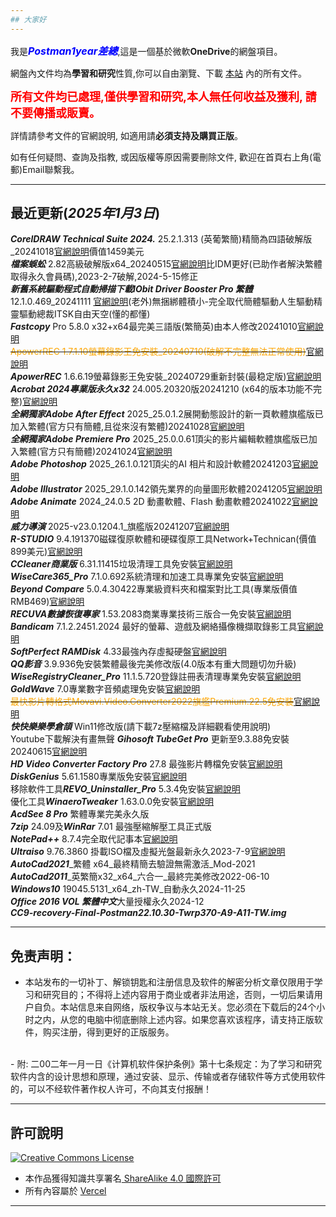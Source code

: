 ```yaml
---
## 大家好
---
```

我是<font color=blue size=3><b><i>Postman1year差總</b></i></font>,這是一個基於微軟<b>OneDrive</b>的網盤項目。

網盤內文件均為<b>學習和研究</b>性質,你可以自由瀏覽、下載 [本站](https://postman1year.vercel.app/) 內的所有文件。

<font color=red size=4><b>所有文件均已處理,僅供學習和研究,本人無任何收益及獲利, 請不要傳播或販賣。</b></font>

詳情請參考文件的官網說明, 如適用請<b>必須支持及購買正版</b>。

如有任何疑問、查詢及指教, 或因版權等原因需要刪除文件, 歡迎在首頁右上角(電郵)Email聯繫我。

---
## 最近更新(<i>2025年1月3日</i>)
<b><i>CorelDRAW Technical Suite 2024.</b></i> 25.2.1.313 (英葡繁簡)精簡為四語破解版_20241018<a href="https://www.coreldraw.com/en/product/technical-suite/" target="_blank" rel="noopener noreferrer">官網說明</a>價值1459美元
<br>
<b><i>檔案蜈蚣</b></i> 2.82高級破解版x64_20240515<a href="https://www.filecxx.com/zh_TW/index.html" target="_blank" rel="noopener noreferrer">官網說明</a>比IDM更好(已助作者解決繁體取得永久會員碼),2023-2-7破解,2024-5-15修正
<br>
<b><i>新舊系統驅動程式自動掃描下載IObit Driver Booster Pro 繁體</b></i> 12.1.0.469_20241111 <a href="https://www.iobit.com/en/driver-booster-pro.php" target="_blank" rel="noopener noreferrer">官網說明</a>(老外)無捆綁體積小-完全取代簡體驅動人生驅動精靈驅動總裁ITSK自由天空(懂的都懂)
<br>
<b><i>Fastcopy</b></i> Pro 5.8.0 x32+x64最完美三語版(繁簡英)由本人修改20241010<a href="https://fastcopy.jp/" target="_blank" rel="noopener noreferrer">官網說明</a>
<br>
~~<font color=orange>ApowerREC</b></i> 1.7.1.10螢幕錄影王免安裝_20240710(破解不完整無法正常使用)</font>~~<a href="https://www.apowersoft.tw/record-all-screen" target="_blank" rel="noopener noreferrer">官網說明</a>
<br>
<b><i>ApowerREC</b></i> 1.6.6.19螢幕錄影王免安裝_20240729重新封裝(最稳定版)<a href="https://www.apowersoft.tw/record-all-screen" target="_blank" rel="noopener noreferrer">官網說明</a>
<br>
<b><i>Acrobat 2024專業版永久x32</b></i> 24.005.20320版20241210 (x64的版本功能不完整)<a href="https://helpx.adobe.com/tw/acrobat/kb/acrobat-dc-downloads.html" target="_blank" rel="noopener noreferrer">官網說明</a>
<br>
<b><i>全網獨家Adobe After Effect</b></i> 2025_25.0.1.2展開動態設計的新一頁軟體旗艦版已加入繁體(官方只有簡體,且從來沒有繁體)20241028<a href="https://www.adobe.com/hk_zh/products/aftereffects.html" target="_blank" rel="noopener noreferrer">官網說明</a>
<br>
<b><i>全網獨家Adobe Premiere Pro</b></i> 2025_25.0.0.61頂尖的影片編輯軟體旗艦版已加入繁體(官方只有簡體)20241024<a href="https://www.adobe.com/tw/products/premiere.html" target="_blank" rel="noopener noreferrer">官網說明</a>
<br>
<b><i>Adobe Photoshop</b></i> 2025_26.1.0.121頂尖的AI 相片和設計軟體20241203<a href="https://www.adobe.com/tw/products/photoshop.html" target="_blank" rel="noopener noreferrer">官網說明</a>
<br>
<b><i>Adobe Illustrator</b></i> 2025_29.1.0.142領先業界的向量圖形軟體20241205<a href="https://www.adobe.com/tw/products/illustrator.html" target="_blank" rel="noopener noreferrer">官網說明</a>
<br>
<b><i>Adobe Animate</b></i> 2024_24.0.5 2D 動畫軟體、Flash 動畫軟體20241022<a href="https://www.adobe.com/tw/products/animate.html" target="_blank" rel="noopener noreferrer">官網說明</a>
<br>
<b><i>威力導演</b></i> 2025-v23.0.1204.1_旗艦版20241207<a href="https://tw.cyberlink.com/products/powerdirector-video-editing-software/comparison_zh_TW.html" target="_blank" rel="noopener noreferrer">官網說明</a>
<br>
<b><i>R-STUDIO</b></i> 9.4.191370磁碟復原軟體和硬碟復原工具Network+Technican(價值899美元)<a href="https://www.r-studio.com/zhhk/Buy-Forensic-Recovery-Technician.shtml" target="_blank" rel="noopener noreferrer">官網說明</a>
<br>
<b><i>CCleaner商業版</b></i> 6.31.11415垃圾清理工具免安裝<a href="https://secure.ccleaner.com/502/uurl-tkybzwkhs2?x-campaign=1&x-origin=2&x-variant=1" target="_blank" rel="noopener noreferrer">官網說明</a>
<br>
<b><i>WiseCare365_Pro</b></i> 7.1.0.692系統清理和加速工具專業免安裝<a href="https://www.wisecleaner.com.cn/wise-care-365.html" target="_blank" rel="noopener noreferrer">官網說明</a>
<br>
<b><i>Beyond Compare</b></i> 5.0.4.30422專業級資料夾和檔案對比工具(專業版價值RMB469)<a href="https://www.beyondcompare.cc/goumai.html?lid=1618107649321" target="_blank" rel="noopener noreferrer">官網說明</a>
<br>
<b><i>RECUVA數據恢復專家</b></i> 1.53.2083商業專業技術三版合一免安裝<a href="http://www.recuvacn.com/index.html" target="_blank" rel="noopener noreferrer">官網說明</a>
<br>
<b><i>Bandicam</b></i> 7.1.2.2451.2024 最好的螢幕、遊戲及網絡攝像機擷取錄影工具<a href="https://www.bandicam.com/tw" target="_blank" rel="noopener noreferrer">官網說明</a>
<br>
<b><i>SoftPerfect RAMDisk</b></i> 4.33最強內存虛擬硬盤<a href="https://www.softperfect.com/products/ramdisk/" target="_blank" rel="noopener noreferrer">官網說明</a>
<br>
<b><i>QQ影音</b></i> 3.9.936免安裝繁體最後完美修改版(4.0版本有重大問題切勿升級)
<br>
<b><i>WiseRegistryCleaner_Pro</b></i> 11.1.5.720登錄註冊表清理專業免安裝<a href="https://www.wisecleaner.com.cn/wise-registry-cleaner.html" target="_blank" rel="noopener noreferrer">官網說明</a>
<br>
<b><i>GoldWave</b></i> 7.0專業數字音頻處理免安裝<a href="https://www.goldwavechina.cn/" target="_blank" rel="noopener noreferrer">官網說明</a>
<br>
~~<font color=orange>最快影片轉格式Movavi.Video.Converter2022旗艦Premium.22.5免安裝</font>~~<a href="https://www.movavi.com/zh/videoconverter/" target="_blank" rel="noopener noreferrer">官網說明</a>
<br>
<b><i>快快樂樂學倉頡</b></i> Win11修改版(請下載7z壓縮檔及詳細觀看使用說明)
<br>
Youtube下載解決有畫無聲 <b><i>Gihosoft TubeGet Pro</b></i> 更新至9.3.88免安裝20240615<a href="https://www.jihosoft.cn/tubeget/" target="_blank" rel="noopener noreferrer">官網說明</a>
<br>
<b><i>HD Video Converter Factory Pro</b></i> 27.8 最強影片轉檔免安裝<a href="https://www.videoconverterfactory.com/hd-video-converter/" target="_blank" rel="noopener noreferrer">官網說明</a>
<br>
<b><i>DiskGenius</b></i> 5.61.1580專業版免安裝<a href="https://www.diskgenius.cn/pro/details.php" target="_blank" rel="noopener noreferrer">官網說明</a>
<br>
移除軟件工具<b><i>REVO_Uninstaller_Pro</b></i> 5.3.4免安裝<a href="https://www.revouninstaller.com/zh/products/revo-uninstaller-pro/" target="_blank" rel="noopener noreferrer">官網說明</a>
<br>
優化工具<b><i>WinaeroTweaker</b></i> 1.63.0.0免安裝<a href="https://winaerotweaker.com/" target="_blank" rel="noopener noreferrer">官網說明</a>
<br>
<b><i>AcdSee 8 Pro</b></i> 繁體專業完美永久版 
<br>
<b><i>7zip</b></i> 24.09及<b><i>WinRar</b></i> 7.01 最強壓縮解壓工具正式版
<br>
<b><i>NotePad++</b></i> 8.7.4完全取代記事本<a href="https://notepad-plus-plus.org/downloads/" target="_blank" rel="noopener noreferrer">官網說明</a>
<br>
<b><i>Ultraiso</b></i> 9.76.3860 掛載ISO檔及虛擬光盤最新永久2023-7-9<a href="http://tw.ezbsystems.com/ultraiso/main.htm" target="_blank" rel="noopener noreferrer">官網說明</a>
<br>
<b><i>AutoCad2021</b></i>_繁體 x64_最終精簡去驗證無需激活_Mod-2021
<br>
<b><i>AutoCad2011</b></i>_英繁簡x32_x64_六合一_最終完美修改2022-06-10
<br>
<b><i>Windows10</b></i> 19045.5131_x64_zh-TW_自動永久2024-11-25
<br>
<b><i>Office 2016 VOL 繁體中文</b></i>大量授權永久2024-12
<br>
<b><i>CC9-recovery-Final-Postman22.10.30-Twrp370-A9-A11-TW.img</b></i>
<br>

---
## 免责声明：
- 本站发布的一切补丁、解锁钥匙和注册信息及软件的解密分析文章仅限用于学习和研究目的；不得将上述内容用于商业或者非法用途，否则，一切后果请用户自负。本站信息来自网络，版权争议与本站无关。您必须在下载后的24个小时之内，从您的电脑中彻底删除上述内容。如果您喜欢该程序，请支持正版软件，购买注册，得到更好的正版服务。
<br>
- 附: 二00二年一月一日《计算机软件保护条例》第十七条规定：为了学习和研究软件内含的设计思想和原理，通过安装、显示、传输或者存储软件等方式使用软件的，可以不经软件著作权人许可，不向其支付报酬！
<br>

---
## 許可說明

<a rel="license" href="http://creativecommons.org/licenses/by-sa/4.0/"><img alt="Creative Commons License" style="border-width:0" src="https://i.creativecommons.org/l/by-sa/4.0/88x31.png" /></a>

- 本作品獲得知識共享署名[ ShareAlike 4.0 國際許可](http://creativecommons.org/licenses/by-sa/4.0/)
- 所有內容屬於 [Vercel](https://www.vercel.app/)

---
> 
